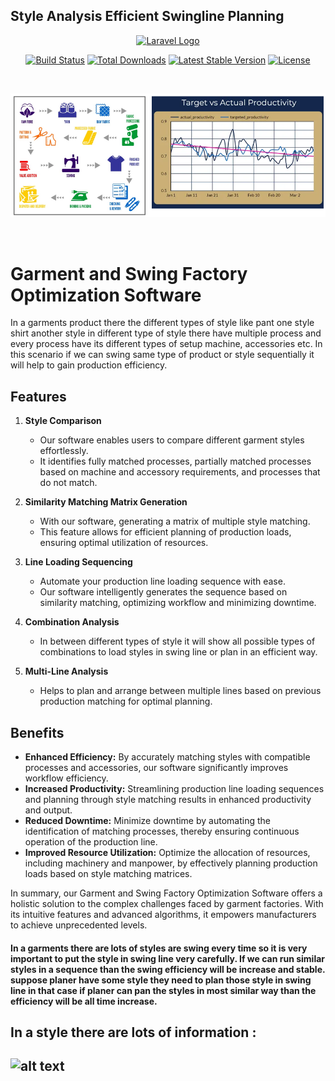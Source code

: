 
## Style Analysis Efficient Swingline Planning


<p align="center"><a href="https://laravel.com" target="_blank"><img src="https://raw.githubusercontent.com/laravel/art/master/logo-lockup/5%20SVG/2%20CMYK/1%20Full%20Color/laravel-logolockup-cmyk-red.svg" width="400" alt="Laravel Logo"></a></p>

<p align="center">
<a href="https://github.com/laravel/framework/actions"><img src="https://github.com/laravel/framework/workflows/tests/badge.svg" alt="Build Status"></a>
<a href="https://packagist.org/packages/laravel/framework"><img src="https://img.shields.io/packagist/dt/laravel/framework" alt="Total Downloads"></a>
<a href="https://packagist.org/packages/laravel/framework"><img src="https://img.shields.io/packagist/v/laravel/framework" alt="Latest Stable Version"></a>
<a href="https://packagist.org/packages/laravel/framework"><img src="https://img.shields.io/packagist/l/laravel/framework" alt="License"></a>
</p>

<br>

![alt text](./readmeimg/image.png)

<br>

# Garment and Swing Factory Optimization Software

In a garments product there the different types of style like pant one style shirt another style in different type of style there have multiple process and every process have its different types of setup machine, accessories etc.
In this scenario if we can swing same type of product or style sequentially it will help to gain production efficiency.

## Features

1. **Style Comparison**
   - Our software enables users to compare different garment styles effortlessly.
   - It identifies fully matched processes, partially matched processes based on machine and accessory requirements, and processes that do not match.

2. **Similarity Matching Matrix Generation**
   - With our software, generating a matrix of multiple style matching.
   - This feature allows for efficient planning of production loads, ensuring optimal utilization of resources.

3. **Line Loading Sequencing**
   - Automate your production line loading sequence with ease.
   - Our software intelligently generates the sequence based on similarity matching, optimizing workflow and minimizing downtime.

4. **Combination Analysis**
   - In between different types of style it will show all possible types of combinations to load styles in swing line or plan in an efficient way.

5. **Multi-Line Analysis**
   - Helps to plan and arrange between multiple lines based on previous production matching for optimal planning.

## Benefits

- **Enhanced Efficiency:** By accurately matching styles with compatible processes and accessories, our software significantly improves workflow efficiency.
- **Increased Productivity:** Streamlining production line loading sequences and planning through style matching results in enhanced productivity and output.
- **Reduced Downtime:** Minimize downtime by automating the identification of matching processes, thereby ensuring continuous operation of the production line.
- **Improved Resource Utilization:** Optimize the allocation of resources, including machinery and manpower, by effectively planning production loads based on style matching matrices.

In summary, our Garment and Swing Factory Optimization Software offers a holistic solution to the complex challenges faced by garment factories. With its intuitive features and advanced algorithms, it empowers manufacturers to achieve unprecedented levels.

<h4>
In a garments there are lots of styles are swing every time so it is very important to put the style in swing line very carefully. If we can run similar styles in a sequence than the swing efficiency will be increase and stable.
suppose planer have some style they need to plan those style in swing line in that case if planer can pan the styles in most similar way than the efficiency will be all time increase.
</h4>

<h2>In a style there are lots of information :<h2>

![alt text](../readmeimg/img2.png)